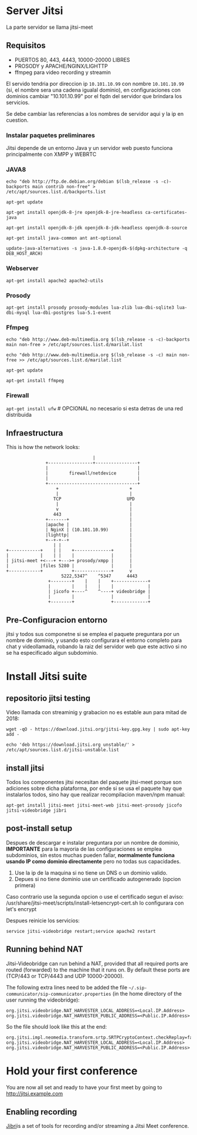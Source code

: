 # Server Jitsi

La parte servidor se llama jitsi-meet

## Requisitos

* PUERTOS 80, 443, 4443, 10000-20000 LIBRES
* PROSODY y APACHE/NGINX/LIGHTTP
* ffmpeg para video recording y streamin

El servido tendria por direccion ip `10.101.10.99` con nombre `10.101.10.99` (si, el nombre sera una cadena igualal dominio), 
en configuraciones con dominios cambiar "10.101.10.99" por el fqdn del servidor que brindara los servicios.


Se debe cambiar las referencias a los nombres de servidor aqui y la ip en cuestion.

### Instalar paquetes preliminares

Jitsi depende de un entorno Java y un servidor web puesto funciona principalmente con XMPP y WEBRTC

### JAVA8

`echo "deb http://ftp.de.debian.org/debian $(lsb_release -s -c)-backports main contrib non-free" > /etc/apt/sources.list.d/backports.list`

`apt-get update`

`apt-get install openjdk-8-jre openjdk-8-jre-headless ca-certificates-java`

`apt-get install openjdk-8-jdk openjdk-8-jdk-headless openjdk-8-source`

`apt-get install java-common ant ant-optional`

`update-java-alternatives -s java-1.8.0-openjdk-$(dpkg-architecture -q DEB_HOST_ARCH)`

### Webserver

`apt-get install apache2 apache2-utils`

### Prosody

`apt-get install prosody prosody-modules lua-zlib lua-dbi-sqlite3 lua-dbi-mysql lua-dbi-postgres lua-5.1-event`

### Ffmpeg

`echo "deb http://www.deb-multimedia.org $(lsb_release -s -c)-backports main non-free > /etc/apt/sources.list.d/marilat.list`

`echo "deb http://www.deb-multimedia.org $(lsb_release -s -c) main non-free >> /etc/apt/sources.list.d/marilat.list`

`apt-get update`

`apt-get install ffmpeg`

### Firewall

`apt-get install ufw` # OPCIONAL no necesario si esta detras de una red distribuida

## Infraestructura

This is how the network looks:
```
                                 |
               +-----------------+----------------+
               |                                  |
               |        firewall/netdevice        |
               |                                  |
               +----------------------------------+
                   +                           +
                   |                           |
                  TCP                         UPD
                   |                           |
                   v                           |
                  443                          |
               +-------+                       |
               |apache |                       |
               | NginX | (10.101.10.99)        |
               |lighttp|                       |
               +--+-+--+                       |
                  | |                          |
+------------+    | |    +--------------+      |
|            |    | |    |              |      |
| jitsi-meet +<---+ +--->+ prosody/xmpp |      |
|            |files 5280 |              |      |
+------------+           +--------------+      v
                     5222,5347^    ^5347      4443
                +--------+    |    |    +-------------+
                |        |    |    |    |             |
                | jicofo +----^    ^----+ videobridge |
                |        |              |             |
                +--------+              +-------------+
```

## Pre-Configuracion entorno

jitsi y todos sus componetne si se emplea el paquete preguntara por un nombre de dominio, 
y usando esto configurara el entorno completo para chat y videollamada, robando la raiz 
del servidor web que este activo si no se ha especificado algun subdominio.

# Install Jitsi suite

## repositorio jitsi testing

Video llamada con streaminig y grabacion no es estable aun para mitad de 2018:

`wget -qO - https://download.jitsi.org/jitsi-key.gpg.key | sudo apt-key add -`

`echo 'deb https://download.jitsi.org unstable/' > /etc/apt/sources.list.d/jitsi-unstable.list`

## install jitsi

Todos los componentes jitsi necesitan del paquete jitsi-meet porque son adiciones sobre dicha plataforma, 
por ende si se usa el paquete hay que instalarlos todos, sino hay que realizar recompilacion maven/npm manual:

`apt-get install jitsi-meet jitsi-meet-web jitsi-meet-prosody jicofo jitsi-videobridge jibri`

## post-install setup

Despues de descargar e instalar preguntara por un nombre de dominio, 
**IMPORTANTE** para la mayoria de las configuraciones se emplea subdominios, sin 
estos muchas pueden fallar, **normalmente funciona usando IP como dominio directamente** 
pero no todas sus capacidades.

1. Use la ip de la maquina si no tiene un DNS o un dominio valido.
2. Depues si no tiene dominio use un certificado autogenerado (opcion primera)

Caso contrario use la segunda opcion o use el certificado segun el aviso:
/usr/share/jitsi-meet/scripts/install-letsencrypt-cert.sh lo configurara con let's encrypt

Despues reinicie los servicios:

`service jitsi-videobridge restart;service apache2 restart`

## Running behind NAT

Jitsi-Videobridge can run behind a NAT, provided that all required ports are routed (forwarded) to the machine that it runs on. By default these ports are (TCP/443 or TCP/4443 and UDP 10000-20000).

The following extra lines need to be added the file `~/.sip-communicator/sip-communicator.properties` (in the home directory of the user running the videobridge):
```
org.jitsi.videobridge.NAT_HARVESTER_LOCAL_ADDRESS=<Local.IP.Address>
org.jitsi.videobridge.NAT_HARVESTER_PUBLIC_ADDRESS=<Public.IP.Address>
```

So the file should look like this at the end:
```
org.jitsi.impl.neomedia.transform.srtp.SRTPCryptoContext.checkReplay=false
org.jitsi.videobridge.NAT_HARVESTER_LOCAL_ADDRESS=<Local.IP.Address>
org.jitsi.videobridge.NAT_HARVESTER_PUBLIC_ADDRESS=<Public.IP.Address>
```

# Hold your first conference
You are now all set and ready to have your first meet by going to http://jitsi.example.com


## Enabling recording
[Jibri](https://github.com/jitsi/jibri)is a set of tools for recording and/or streaming a Jitsi Meet conference.
